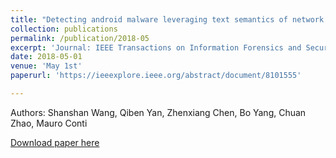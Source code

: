 ```yaml
---
title: "Detecting android malware leveraging text semantics of network flows"
collection: publications
permalink: /publication/2018-05
excerpt: 'Journal: IEEE Transactions on Information Forensics and Security'
date: 2018-05-01
venue: 'May 1st'
paperurl: 'https://ieeexplore.ieee.org/abstract/document/8101555'

---
```

Authors: Shanshan Wang, Qiben Yan, Zhenxiang Chen, Bo Yang, Chuan Zhao, Mauro Conti

[Download paper here](https://ieeexplore.ieee.org/abstract/document/8101555)
